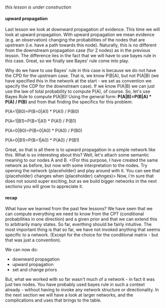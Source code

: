 *this lesson is under construction*

#### upward propagation

Last lesson we look at downward propagation of evidence. This time we will look at upward propagation. With upward propagation we mean 
evidence (e.g. an observation) changing the probabilities of the nodes that are upstream (i.e. have a path towards this node). 
Naturally, this is no different from the downstream propagation case (for 2 nodes) as in the previous lesson. The difference lies in the 
fact that we will have to use bayes rule in this case. Great, so we finally see Bayes' rule come into play. 

Why do we have to use Bayes' rule in this case is because we do not have the CPD for the upstream case. That is, we know P(B|A),
but not P(A|B) (we have specified this in the network at the start - we set as convention we specify the CDP for the downstream case).
If we know P(A|B) we can just use the law of total probability to compute P(A), of course. So, let's use Bayes Rule to compute P(A|B)!
Using the general form: **P(A|B)=P(B|A) * P(A) / P(B)** and from that finding the specifics for this problem:

P(A=1|B0)=P(B=0|A1) * P(A1) / P(B0)

P(A=1|B1)=P(B=1|A1) * P(A1) / P(B1)

P(A=0|B0)=P(B=0|A0) * P(A0) / P(B0)

P(A=0|B1)=P(B=1|A0) * P(A0) / P(B1)


Great, so that is all there is to upward propagation in a simple network like this. What is so interesting about this? Well, let's attach some semantic meaning to our nodes A and B. <(For this purpose, I have created the same network as before, but now with some interpretation to the nodes. Try opening the network {placeholder} and play around with it. You can see that {placeholder} changes when {placeholder} cahnges)> Now, i'm sure that does not sound super exciting, but as we build bigger networks in the next sections you will grow to appreciate it. 

#### recap

What have we learned from the past few lessons? We have seen that we can compute everything we need to know from the CPT (conditional probabilities in one direction) and a given prior and that we can extend this to arbitrarily many states. So far, everthing should be fairly intuitive. The most important thing is that so far, we have not invoked anything that seems specific to a network. (Except for the  choice for the conditional matrix - but that was just a convention). 

We can now do:
- downward propagation 
- upward propagation
- set and change priors

But, what we worked with so far wasn't much of a network - in fact it was just two nodes. You have probably used bayes rule in such a context already - without having to invoke any network structure or directionality. In the next section we will have a look at larger networks, and the complications and uses that brings to the table. 
